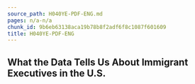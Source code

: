 ```yaml
---
source_path: H040YE-PDF-ENG.md
pages: n/a-n/a
chunk_id: 9b6eb63138aca19b78b8f2adf6f8c1087f601609
title: H040YE-PDF-ENG
---
```

## What the Data Tells Us About Immigrant Executives in the U.S.
